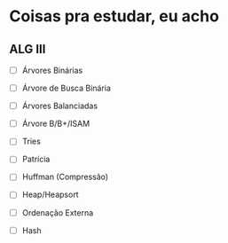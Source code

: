 # Coisas pra estudar, eu acho

## ALG III
 - [ ] Árvores Binárias
 - [ ] Árvore de Busca Binária
 - [ ] Árvores Balanciadas
 - [ ] Árvore B/B+/ISAM
 - [ ] Tries
 - [ ] Patrícia
 - [ ] Huffman (Compressão)
 - [ ] Heap/Heapsort
 - [ ] Ordenação Externa
 - [ ] Hash

